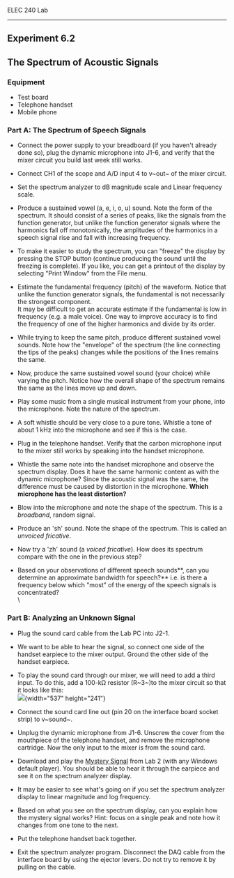 ELEC 240 Lab

------------------------------------------------------------------------

Experiment 6.2
--------------

The Spectrum of Acoustic Signals
--------------------------------

### 

### Equipment

-   Test board
-   Telephone handset
-   Mobile phone

### Part A: The Spectrum of Speech Signals

- Connect the power supply to your breadboard (if you haven't already
done so), plug the dynamic microphone into J1-6, and verify that the
mixer circuit you build last week still works.

- Connect CH1 of the scope and A/D input 4 to v~out~ of the mixer
circuit.

- Set the spectrum analyzer to dB magnitude scale and Linear frequency
scale.

- Produce a sustained vowel (a, e, i, o, u) sound. Note the form of the
spectrum. It should consist of a series of peaks, like the signals from
the function generator, but unlike the function generator signals where
the harmonics fall off monotonically, the amplitudes of the harmonics in
a speech signal rise and fall with increasing frequency.

- To make it easier to study the spectrum, you can "freeze" the display
by pressing the STOP button (continue producing the sound until the
freezing is complete). If you like, you can get a printout of the
display by selecting "Print Window" from the File menu.

- Estimate the fundamental frequency (pitch) of the waveform. Notice
that unlike the function generator signals, the fundamental is not
necessarily the strongest component.\
It may be difficult to get an accurate estimate if the fundamental is
low in frequency (e.g. a male voice). One way to improve accuracy is to
find the frequency of one of the higher harmonics and divide by its
order.

- While trying to keep the same pitch, produce different sustained vowel
sounds. Note how the "envelope" of the spectrum (the line connecting the
tips of the peaks) changes while the positions of the lines remains the
same.

- Now, produce the same sustained vowel sound (your choice) while
varying the pitch. Notice how the overall shape of the spectrum remains
the same as the lines move up and down.

- Play some music from a single musical instrument from your phone, into
the microphone. Note the nature of the spectrum.

- A soft whistle should be very close to a pure tone. Whistle a tone of
about 1 kHz into the microphone and see if this is the case.

- Plug in the telephone handset. Verify that the carbon microphone input
to the mixer still works by speaking into the handset microphone.

- Whistle the same note into the handset microphone and observe the
spectrum display. Does it have the same harmonic content as with the
dynamic microphone? Since the acoustic signal was the same, the
difference must be caused by distortion in the microphone. **Which
microphone has the least distortion?**

- Blow into the microphone and note the shape of the spectrum. This is a
*broadband*, random signal.

- Produce an 'sh' sound. Note the shape of the spectrum. This is called
an *unvoiced fricative*.

- Now try a 'zh' sound (a *voiced fricative*). How does its spectrum
compare with the one in the previous step?

- Based on your observations of different speech sounds**, can you
determine an approximate bandwidth for speech?** i.e. is there a
frequency below which "most" of the energy of the speech signals is
concentrated?\
\

### Part B: Analyzing an Unknown Signal

- Plug the sound card cable from the Lab PC into J2-1.

- We want to be able to hear the signal, so connect one side of the
handset earpiece to the mixer output. Ground the other side of the
handset earpiece.

- To play the sound card through our mixer, we will need to add a third
input. To do this, add a 100-kΩ resistor (R~3~)to the mixer circuit so
that it looks like this:\
![](../figs/img182.png){width="537" height="241"}

- Connect the sound card line out (pin 20 on the interface board socket
strip) to v~sound~.

- Unplug the dynamic microphone from J1-6. Unscrew the cover from the
mouthpiece of the telephone handset, and remove the microphone
cartridge. Now the only input to the mixer is from the sound card.

- Download and play the []()[Mystery Signal](../signals/shepard30.au)
from Lab 2 (with any Windows default player). You should be able to hear
it through the earpiece and see it on the spectrum analyzer display.

- It may be easier to see what's going on if you set the spectrum
analyzer display to linear magnitude and log frequency.

- Based on what you see on the spectrum display, can you explain how the
mystery signal works? Hint: focus on a single peak and note how it
changes from one tone to the next.

- Put the telephone handset back together.

- Exit the spectrum analyzer program. Disconnect the DAQ cable from the
interface board by using the ejector levers. Do not try to remove it by
pulling on the cable.

